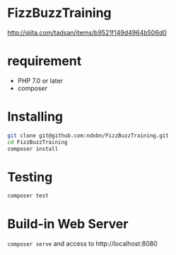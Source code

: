 # FizzBuzzTraining
http://qiita.com/tadsan/items/b9521f149d4964b506d0


# requirement

* PHP 7.0 or later
* composer

# Installing

```bash
git clone git@github.com:ndxbn/FizzBuzzTraining.git
cd FizzBuzzTraining
composer install
```

# Testing

```bash
composer test
```

# Build-in Web Server

`composer serve` and access to http://localhost:8080

